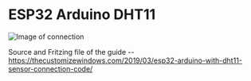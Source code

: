 # ESP32 Arduino DHT11


![Image of connection](https://thecustomizewindows.com/wp-content/uploads/2019/03/ESP32-Arduino-with-DH11-Sensor.png)

Source and Fritzing file of the guide -- https://thecustomizewindows.com/2019/03/esp32-arduino-with-dht11-sensor-connection-code/
